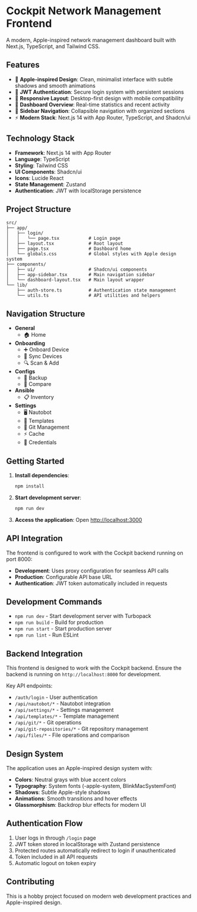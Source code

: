 # Cockpit Network Management Frontend

A modern, Apple-inspired network management dashboard built with Next.js, TypeScript, and Tailwind CSS.

## Features

- 🍎 **Apple-inspired Design**: Clean, minimalist interface with subtle shadows and smooth animations
- 🔐 **JWT Authentication**: Secure login system with persistent sessions
- 📱 **Responsive Layout**: Desktop-first design with mobile compatibility
- 🎯 **Dashboard Overview**: Real-time statistics and recent activity
- 🧭 **Sidebar Navigation**: Collapsible navigation with organized sections
- ⚡ **Modern Stack**: Next.js 14 with App Router, TypeScript, and Shadcn/ui

## Technology Stack

- **Framework**: Next.js 14 with App Router
- **Language**: TypeScript
- **Styling**: Tailwind CSS
- **UI Components**: Shadcn/ui
- **Icons**: Lucide React
- **State Management**: Zustand
- **Authentication**: JWT with localStorage persistence

## Project Structure

```
src/
├── app/
│   ├── login/
│   │   └── page.tsx           # Login page
│   ├── layout.tsx             # Root layout
│   ├── page.tsx               # Dashboard home
│   └── globals.css            # Global styles with Apple design system
├── components/
│   ├── ui/                    # Shadcn/ui components
│   ├── app-sidebar.tsx        # Main navigation sidebar
│   └── dashboard-layout.tsx   # Main layout wrapper
└── lib/
    ├── auth-store.ts          # Authentication state management
    └── utils.ts               # API utilities and helpers
```

## Navigation Structure

- **General**
  - 🏠 Home
- **Onboarding**
  - ➕ Onboard Device
  - 🔄 Sync Devices  
  - 🔍 Scan & Add
- **Configs**
  - 💾 Backup
  - 🔄 Compare
- **Ansible**
  - 📋 Inventory
- **Settings**
  - 🖥️ Nautobot
  - 📝 Templates
  - 🔀 Git Management
  - ⚡ Cache
  - 🔑 Credentials

## Getting Started

1. **Install dependencies**:
   ```bash
   npm install
   ```

2. **Start development server**:
   ```bash
   npm run dev
   ```

3. **Access the application**:
   Open [http://localhost:3000](http://localhost:3000)

## API Integration

The frontend is configured to work with the Cockpit backend running on port 8000:

- **Development**: Uses proxy configuration for seamless API calls
- **Production**: Configurable API base URL
- **Authentication**: JWT token automatically included in requests

## Development Commands

- `npm run dev` - Start development server with Turbopack
- `npm run build` - Build for production
- `npm run start` - Start production server
- `npm run lint` - Run ESLint

## Backend Integration

This frontend is designed to work with the Cockpit backend. Ensure the backend is running on `http://localhost:8000` for development.

Key API endpoints:
- `/auth/login` - User authentication
- `/api/nautobot/*` - Nautobot integration
- `/api/settings/*` - Settings management
- `/api/templates/*` - Template management
- `/api/git/*` - Git operations
- `/api/git-repositories/*` - Git repository management
- `/api/files/*` - File operations and comparison

## Design System

The application uses an Apple-inspired design system with:

- **Colors**: Neutral grays with blue accent colors
- **Typography**: System fonts (-apple-system, BlinkMacSystemFont)
- **Shadows**: Subtle Apple-style shadows
- **Animations**: Smooth transitions and hover effects
- **Glassmorphism**: Backdrop blur effects for modern UI

## Authentication Flow

1. User logs in through `/login` page
2. JWT token stored in localStorage with Zustand persistence
3. Protected routes automatically redirect to login if unauthenticated
4. Token included in all API requests
5. Automatic logout on token expiry

## Contributing

This is a hobby project focused on modern web development practices and Apple-inspired design.
